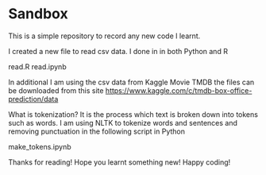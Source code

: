 # Sandbox
This is a simple repository to record any new code I learnt.

I created a new file to read csv data.
I done in in both Python and R

read.R
read.ipynb

In additional I am using the csv data from Kaggle Movie TMDB
the files can be downloaded from this site 
https://www.kaggle.com/c/tmdb-box-office-prediction/data


What is tokenization? It is the process which text is broken down into tokens such as words. I am using NLTK to tokenize words and sentences and removing punctuation in the following script in Python

make_tokens.ipynb

Thanks for reading! Hope you learnt something new! Happy coding!




